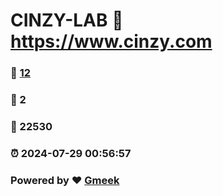 # CINZY-LAB :link: https://www.cinzy.com 
### :page_facing_up: [12](https://www.cinzy.com/tag.html) 
### :speech_balloon: 2 
### :hibiscus: 22530 
### :alarm_clock: 2024-07-29 00:56:57 
### Powered by :heart: [Gmeek](https://github.com/Meekdai/Gmeek)
